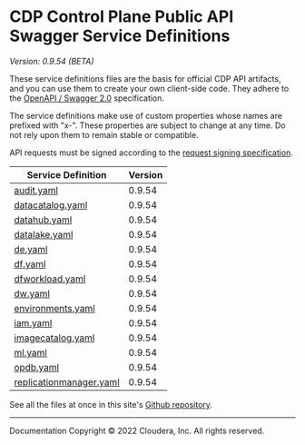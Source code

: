 # CDP Control Plane Public API Swagger Service Definitions

*Version: 0.9.54 (BETA)*

These service definitions files are the basis for official CDP API artifacts,
and you can use them to create your own client-side code. They adhere to the
[OpenAPI / Swagger 2.0](https://swagger.io/specification/v2/) specification.

The service definitions make use of custom properties whose names are prefixed
with "x-". These properties are subject to change at any time. Do not rely upon
them to remain stable or compatible.

API requests must be signed according to the
[request signing specification](request_signing.md).

| Service Definition | Version |
| --- | --- |
| [audit.yaml](./audit.yaml) | 0.9.54 |
| [datacatalog.yaml](./datacatalog.yaml) | 0.9.54 |
| [datahub.yaml](./datahub.yaml) | 0.9.54 |
| [datalake.yaml](./datalake.yaml) | 0.9.54 |
| [de.yaml](./de.yaml) | 0.9.54 |
| [df.yaml](./df.yaml) | 0.9.54 |
| [dfworkload.yaml](./dfworkload.yaml) | 0.9.54 |
| [dw.yaml](./dw.yaml) | 0.9.54 |
| [environments.yaml](./environments.yaml) | 0.9.54 |
| [iam.yaml](./iam.yaml) | 0.9.54 |
| [imagecatalog.yaml](./imagecatalog.yaml) | 0.9.54 |
| [ml.yaml](./ml.yaml) | 0.9.54 |
| [opdb.yaml](./opdb.yaml) | 0.9.54 |
| [replicationmanager.yaml](./replicationmanager.yaml) | 0.9.54 |

See all the files at once in this site's
[Github repository](https://github.com/cloudera/cdp-dev-docs/tree/master/api-docs/swagger).

----

Documentation Copyright © 2022 Cloudera, Inc. All rights reserved.

